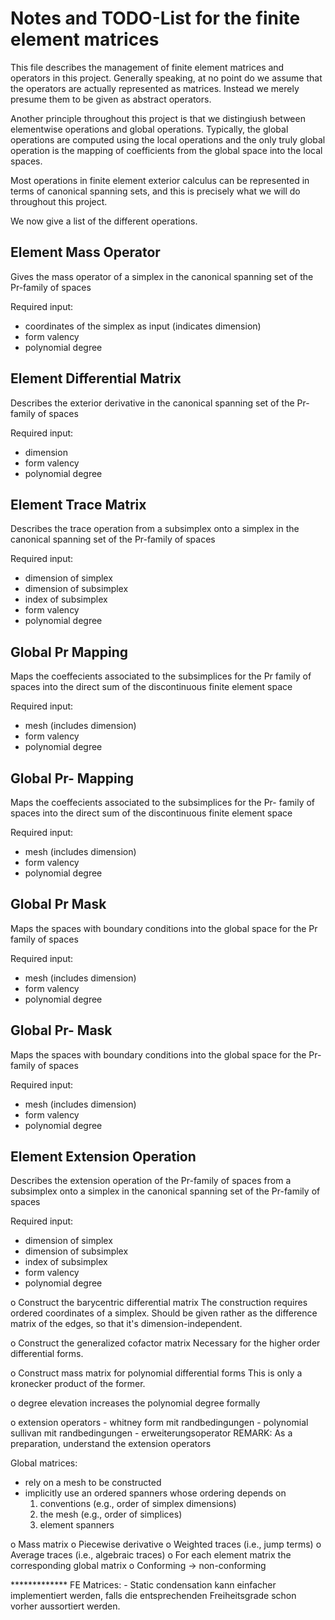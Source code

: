 

   # Notes and TODO-List for the finite element matrices
   
   This file describes the management of finite element matrices and operators 
   in this project. Generally speaking, at no point do we assume 
   that the operators are actually represented as matrices. Instead
   we merely presume them to be given as abstract operators. 
   
   Another principle throughout this project is that we distingiush
   between elementwise operations and global operations.
   Typically, the global operations are computed using the local operations
   and the only truly global operation is the mapping of coefficients
   from the global space into the local spaces.
   
   Most operations in finite element exterior calculus can be represented
   in terms of canonical spanning sets, and this is precisely what we will 
   do throughout this project. 
   
   We now give a list of the different operations.
   
   
   
   
   ## Element Mass Operator
   
   Gives the mass operator of a simplex 
   in the canonical spanning set 
   of the Pr-family of spaces 
   
   Required input:
   - coordinates of the simplex as input (indicates dimension)
   - form valency
   - polynomial degree
   
   
   ## Element Differential Matrix 
   
   Describes the exterior derivative 
   in the canonical spanning set 
   of the Pr-family of spaces 
   
   Required input:
   - dimension
   - form valency
   - polynomial degree
   
   
   
   ## Element Trace Matrix 
   
   Describes the trace operation 
   from a subsimplex onto a simplex 
   in the canonical spanning set 
   of the Pr-family of spaces 
   
   Required input:
   - dimension of simplex
   - dimension of subsimplex 
   - index of subsimplex 
   - form valency
   - polynomial degree
   
   
   
   ## Global Pr Mapping
   
   Maps the coeffecients associated to the subsimplices 
   for the Pr family of spaces 
   into the direct sum of the discontinuous finite element space
   
   Required input:
   - mesh (includes dimension)
   - form valency
   - polynomial degree 
   
   
   
   ## Global Pr- Mapping
   
   Maps the coeffecients associated to the subsimplices 
   for the Pr- family of spaces 
   into the direct sum of the discontinuous finite element space
   
   Required input:
   - mesh (includes dimension)
   - form valency
   - polynomial degree 
   
   
   
   ## Global Pr Mask
   
   Maps the spaces with boundary conditions 
   into the global space 
   for the Pr family of spaces 
   
   Required input:
   - mesh (includes dimension)
   - form valency
   - polynomial degree 
   
   
   
   ## Global Pr- Mask
   
   Maps the spaces with boundary conditions 
   into the global space 
   for the Pr- family of spaces 
   
   Required input:
   - mesh (includes dimension)
   - form valency
   - polynomial degree 
   
   
   
   
   
   ## Element Extension Operation 
   
   Describes the extension operation
   of the Pr-family of spaces 
   from a subsimplex onto a simplex 
   in the canonical spanning set 
   of the Pr-family of spaces 
   
   Required input:
   - dimension of simplex
   - dimension of subsimplex 
   - index of subsimplex 
   - form valency
   - polynomial degree
   
   
   
   
   
   
   
   
   o Construct the barycentric differential matrix 
     The construction requires ordered coordinates of a simplex.
     Should be given rather as the difference matrix
     of the edges, so that it's dimension-independent.
   
   
   o Construct the generalized cofactor matrix
     Necessary for the higher order differential forms.
   
   
   o Construct mass matrix for polynomial differential forms 
     This is only a kronecker product of the former.
     
   
   
   o degree elevation 
     increases the polynomial degree formally 
     
   
   o extension operators 
     - whitney form mit randbedingungen 
     - polynomial sullivan mit randbedingungen
     - erweiterungsoperator
     REMARK:
     As a preparation, understand the extension operators 
     
   
   
   
   Global matrices:
   - rely on a mesh to be constructed 
   - implicitly use an ordered spanners whose ordering depends on
     1. conventions (e.g., order of simplex dimensions) 
     2. the mesh (e.g., order of simplices)
     3. element spanners
   
   
   o Mass matrix 
   o Piecewise derivative 
   o Weighted traces (i.e., jump terms)
   o Average traces (i.e., algebraic traces)
   o For each element matrix the corresponding global matrix
   o Conforming -> non-conforming
   
   
   
   
   
   
   
   ************* FE Matrices: 
     - Static condensation kann einfacher implementiert werden, 
     falls die entsprechenden Freiheitsgrade schon vorher aussortiert werden. 
  
     
